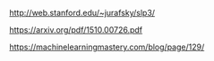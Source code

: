 http://web.stanford.edu/~jurafsky/slp3/

https://arxiv.org/pdf/1510.00726.pdf

https://machinelearningmastery.com/blog/page/129/